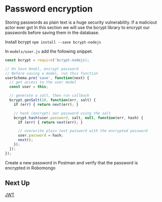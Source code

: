 # Password encryption

Storing passwords as plain text is a huge security vulnerability. If a maliciout actor ever got In this section we will use the bcrypt library
to encrypt our passwords before saving them in the database.

Install bcrypt
`npm install --save bcrypt-nodejs`

In `models/user.js` add the following snippet.

```javascript
const bcrypt = require('bcrypt-nodejs);

// On Save Hookl, encrypt password
// Before saving a model, run this function
userSchema.pre('save', function(next) {
  // get access to the user model
  const user = this;

  // generate a salt, then run callback
  bcrypt.genSalt(10, function(err, salt) {
    if (err) { return next(err); }

    // hash (encrypt) our password using the salt
    bcrypt.hash(user.password, salt, null, function(err, hash) {
      if (err) { return next(err); }

      // overwrite plain text password with the encrypted password
      user.password = hash;
      next();
    });
  });
});
```

Create a new password in Postman and verify that the password is encrypted in Robomongo

## Next Up
[JWT](6_jwt.md)

